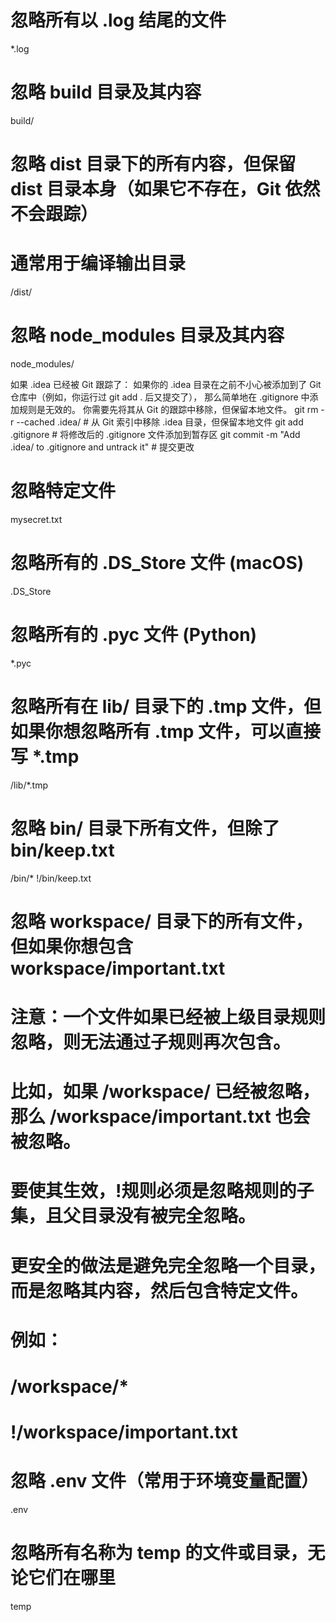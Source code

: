 # 忽略所有以 .log 结尾的文件
*.log

# 忽略 build 目录及其内容
build/

# 忽略 dist 目录下的所有内容，但保留 dist 目录本身（如果它不存在，Git 依然不会跟踪）
# 通常用于编译输出目录
/dist/

# 忽略 node_modules 目录及其内容
node_modules/

如果 .idea 已经被 Git 跟踪了：
如果你的 .idea 目录在之前不小心被添加到了 Git 仓库中（例如，你运行过 git add . 后又提交了），
那么简单地在 .gitignore 中添加规则是无效的。
你需要先将其从 Git 的跟踪中移除，但保留本地文件。
git rm -r --cached .idea/ # 从 Git 索引中移除 .idea 目录，但保留本地文件
git add .gitignore        # 将修改后的 .gitignore 文件添加到暂存区
git commit -m "Add .idea/ to .gitignore and untrack it" # 提交更改




















# 忽略特定文件
mysecret.txt

# 忽略所有的 .DS_Store 文件 (macOS)
.DS_Store

# 忽略所有的 .pyc 文件 (Python)
*.pyc

# 忽略所有在 lib/ 目录下的 .tmp 文件，但如果你想忽略所有 .tmp 文件，可以直接写 *.tmp
/lib/*.tmp

# 忽略 bin/ 目录下所有文件，但除了 bin/keep.txt
/bin/*
!/bin/keep.txt

# 忽略 workspace/ 目录下的所有文件，但如果你想包含 workspace/important.txt
# 注意：一个文件如果已经被上级目录规则忽略，则无法通过子规则再次包含。
# 比如，如果 /workspace/ 已经被忽略，那么 /workspace/important.txt 也会被忽略。
# 要使其生效，!规则必须是忽略规则的子集，且父目录没有被完全忽略。
# 更安全的做法是避免完全忽略一个目录，而是忽略其内容，然后包含特定文件。
# 例如：
# /workspace/*
# !/workspace/important.txt

# 忽略 .env 文件（常用于环境变量配置）
.env

# 忽略所有名称为 temp 的文件或目录，无论它们在哪里
temp